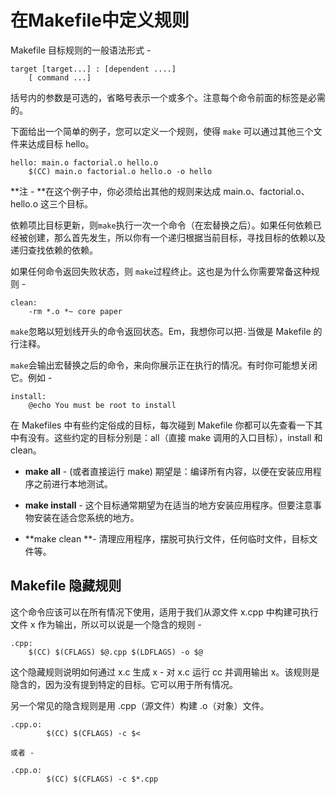 # 在Makefile中定义规则

Makefile 目标规则的一般语法形式 -

```
target [target...] : [dependent ....]
    [ command ...]
```

括号内的参数是可选的，省略号表示一个或多个。注意每个命令前面的标签是必需的。

下面给出一个简单的例子，您可以定义一个规则，使得 `make` 可以通过其他三个文件来达成目标 hello。

```
hello: main.o factorial.o hello.o
    $(CC) main.o factorial.o hello.o -o hello
```

**注 - **在这个例子中，你必须给出其他的规则来达成 main.o、factorial.o、hello.o 这三个目标。

依赖项比目标更新，则`make`执行一次一个命令（在宏替换之后）。如果任何依赖已经被创建，那么首先发生，所以你有一个递归根据当前目标，寻找目标的依赖以及递归查找依赖的依赖。

如果任何命令返回失败状态，则 `make`过程终止。这也是为什么你需要常备这种规则 -

```
clean:
    -rm *.o *~ core paper
```

`make`忽略以短划线开头的命令返回状态。Em，我想你可以把` - `当做是 Makefile 的行注释。

`make`会输出宏替换之后的命令，来向你展示正在执行的情况。有时你可能想关闭它。例如 -

```
install:
    @echo You must be root to install
```

在 Makefiles 中有些约定俗成的目标，每次碰到 Makefile 你都可以先查看一下其中有没有。这些约定的目标分别是：all（直接 make 调用的入口目标），install 和 clean。

* **make all** - \(或者直接运行 make\) 期望是：编译所有内容，以便在安装应用程序之前进行本地测试。

* **make install** - 这个目标通常期望为在适当的地方安装应用程序。但要注意事物安装在适合您系统的地方。

* **make clean **- 清理应用程序，摆脱可执行文件，任何临时文件，目标文件等。

## Makefile 隐藏规则

这个命令应该可以在所有情况下使用，适用于我们从源文件 x.cpp 中构建可执行文件 x 作为输出，所以可以说是一个隐含的规则 -

```
.cpp:
    $(CC) $(CFLAGS) $@.cpp $(LDFLAGS) -o $@
```

这个隐藏规则说明如何通过 x.c 生成 x - 对 x.c 运行 cc 并调用输出 x。该规则是隐含的，因为没有提到特定的目标。它可以用于所有情况。

另一个常见的隐含规则是用 .cpp（源文件）构建 .o（对象）文件。

```
.cpp.o:
        $(CC) $(CFLAGS) -c $<

或者 -

.cpp.o:
        $(CC) $(CFLAGS) -c $*.cpp
```



